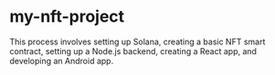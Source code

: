 # my-nft-project
This process involves setting up Solana, creating a basic NFT smart contract, setting up a Node.js backend, creating a React app, and developing an Android app. 
